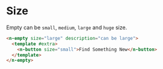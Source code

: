 # Size

Empty can be `small`, `medium`, `large` and `huge` size.

```html
<n-empty size="large" description="can be large">
  <template #extra>
    <n-button size="small">Find Something New</n-button>
  </template>
</n-empty>
```
